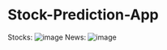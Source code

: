 # Stock-Prediction-App
Stocks:
![image](https://user-images.githubusercontent.com/62281874/182442589-22d00a74-a24c-48d7-b52f-f93518f1650c.png)
News:
![image](https://user-images.githubusercontent.com/62281874/182442741-97beeda5-0c31-4dd7-89a3-0ad0dcb0edd2.png)
